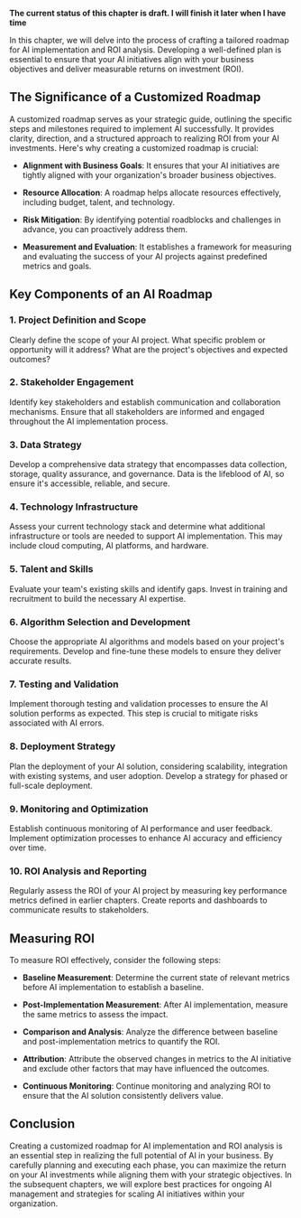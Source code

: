 **The current status of this chapter is draft. I will finish it later when I have time**

In this chapter, we will delve into the process of crafting a tailored roadmap for AI implementation and ROI analysis. Developing a well-defined plan is essential to ensure that your AI initiatives align with your business objectives and deliver measurable returns on investment (ROI).

The Significance of a Customized Roadmap
----------------------------------------

A customized roadmap serves as your strategic guide, outlining the specific steps and milestones required to implement AI successfully. It provides clarity, direction, and a structured approach to realizing ROI from your AI investments. Here's why creating a customized roadmap is crucial:

* **Alignment with Business Goals**: It ensures that your AI initiatives are tightly aligned with your organization's broader business objectives.

* **Resource Allocation**: A roadmap helps allocate resources effectively, including budget, talent, and technology.

* **Risk Mitigation**: By identifying potential roadblocks and challenges in advance, you can proactively address them.

* **Measurement and Evaluation**: It establishes a framework for measuring and evaluating the success of your AI projects against predefined metrics and goals.

Key Components of an AI Roadmap
-------------------------------

### 1. **Project Definition and Scope**

Clearly define the scope of your AI project. What specific problem or opportunity will it address? What are the project's objectives and expected outcomes?

### 2. **Stakeholder Engagement**

Identify key stakeholders and establish communication and collaboration mechanisms. Ensure that all stakeholders are informed and engaged throughout the AI implementation process.

### 3. **Data Strategy**

Develop a comprehensive data strategy that encompasses data collection, storage, quality assurance, and governance. Data is the lifeblood of AI, so ensure it's accessible, reliable, and secure.

### 4. **Technology Infrastructure**

Assess your current technology stack and determine what additional infrastructure or tools are needed to support AI implementation. This may include cloud computing, AI platforms, and hardware.

### 5. **Talent and Skills**

Evaluate your team's existing skills and identify gaps. Invest in training and recruitment to build the necessary AI expertise.

### 6. **Algorithm Selection and Development**

Choose the appropriate AI algorithms and models based on your project's requirements. Develop and fine-tune these models to ensure they deliver accurate results.

### 7. **Testing and Validation**

Implement thorough testing and validation processes to ensure the AI solution performs as expected. This step is crucial to mitigate risks associated with AI errors.

### 8. **Deployment Strategy**

Plan the deployment of your AI solution, considering scalability, integration with existing systems, and user adoption. Develop a strategy for phased or full-scale deployment.

### 9. **Monitoring and Optimization**

Establish continuous monitoring of AI performance and user feedback. Implement optimization processes to enhance AI accuracy and efficiency over time.

### 10. **ROI Analysis and Reporting**

Regularly assess the ROI of your AI project by measuring key performance metrics defined in earlier chapters. Create reports and dashboards to communicate results to stakeholders.

Measuring ROI
-------------

To measure ROI effectively, consider the following steps:

* **Baseline Measurement**: Determine the current state of relevant metrics before AI implementation to establish a baseline.

* **Post-Implementation Measurement**: After AI implementation, measure the same metrics to assess the impact.

* **Comparison and Analysis**: Analyze the difference between baseline and post-implementation metrics to quantify the ROI.

* **Attribution**: Attribute the observed changes in metrics to the AI initiative and exclude other factors that may have influenced the outcomes.

* **Continuous Monitoring**: Continue monitoring and analyzing ROI to ensure that the AI solution consistently delivers value.

Conclusion
----------

Creating a customized roadmap for AI implementation and ROI analysis is an essential step in realizing the full potential of AI in your business. By carefully planning and executing each phase, you can maximize the return on your AI investments while aligning them with your strategic objectives. In the subsequent chapters, we will explore best practices for ongoing AI management and strategies for scaling AI initiatives within your organization.
